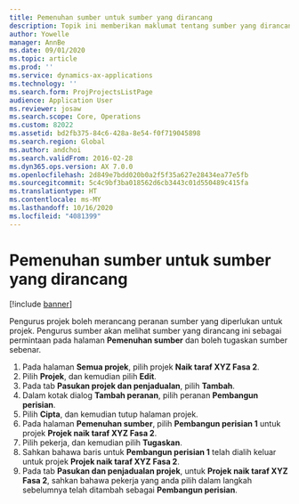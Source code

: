 ```yaml
---
title: Pemenuhan sumber untuk sumber yang dirancang
description: Topik ini memberikan maklumat tentang sumber yang dirancang untuk projek.
author: Yowelle
manager: AnnBe
ms.date: 09/01/2020
ms.topic: article
ms.prod: ''
ms.service: dynamics-ax-applications
ms.technology: ''
ms.search.form: ProjProjectsListPage
audience: Application User
ms.reviewer: josaw
ms.search.scope: Core, Operations
ms.custom: 82022
ms.assetid: bd2fb375-84c6-428a-8e54-f0f719045898
ms.search.region: Global
ms.author: andchoi
ms.search.validFrom: 2016-02-28
ms.dyn365.ops.version: AX 7.0.0
ms.openlocfilehash: 2d849e7bdd020b0a2f5f35a627e28434ea77e5fb
ms.sourcegitcommit: 5c4c9bf3ba018562d6cb3443c01d550489c415fa
ms.translationtype: HT
ms.contentlocale: ms-MY
ms.lasthandoff: 10/16/2020
ms.locfileid: "4081399"
---
```

# <a name="resource-fulfillment-for-planned-resources"></a>Pemenuhan sumber untuk sumber yang dirancang

[!include [banner](../includes/banner.md)]

Pengurus projek boleh merancang peranan sumber yang diperlukan untuk projek. Pengurus sumber akan melihat sumber yang dirancang ini sebagai permintaan pada halaman **Pemenuhan sumber** dan boleh tugaskan sumber sebenar.

1. Pada halaman **Semua projek**, pilih projek **Naik taraf XYZ Fasa 2**.
2. Pilih **Projek**, dan kemudian pilih **Edit**.
3. Pada tab **Pasukan projek dan penjadualan**, pilih **Tambah**.
4. Dalam kotak dialog **Tambah peranan**, pilih peranan **Pembangun perisian**.
5. Pilih **Cipta**, dan kemudian tutup halaman projek.
6. Pada halaman **Pemenuhan sumber**, pilih **Pembangun perisian 1** untuk projek **Projek naik taraf XYZ Fasa 2**.
7. Pilih pekerja, dan kemudian pilih **Tugaskan**.
8. Sahkan bahawa baris untuk **Pembangun perisian 1** telah dialih keluar untuk projek **Projek naik taraf XYZ Fasa 2**.
9. Pada tab **Pasukan dan penjadualan projek**, untuk **Projek naik taraf XYZ Fasa 2**, sahkan bahawa pekerja yang anda pilih dalam langkah sebelumnya telah ditambah sebagai **Pembangun perisian**.
